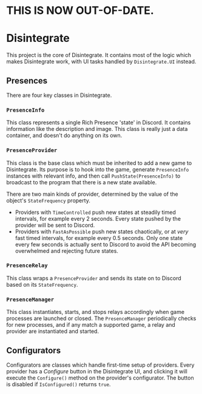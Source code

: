 ﻿# THIS IS NOW OUT-OF-DATE.

# Disintegrate
This project is the core of Disintegrate. It contains most of the logic which
makes Disintegrate work, with UI tasks handled by `Disintegrate.UI` instead.

## Presences
There are four key classes in Disintegrate.

### `PresenceInfo`
This class represents a single Rich Presence 'state' in Discord. It contains
information like the description and image. This class is really just a data
container, and doesn't do anything on its own.

### `PresenceProvider`
This class is the base class which must be inherited to add a new game to
Disintegrate. Its purpose is to hook into the game, generate `PresenceInfo`
instances with relevant info, and then call `PushState(PresenceInfo)` to
broadcast to the program that there is a new state available.

There are two main kinds of provider, determined by the value of the object's `StateFrequency` property.

  - Providers with `TimeControlled` push new states at steadily timed
    intervals, for example every 2 seconds. Every state pushed by the provider
    will be sent to Discord.
  - Providers with `FastAsPossible` push new states chaotically, or at *very*
    fast timed intervals, for example every 0.5 seconds. Only one state every
    few seconds is actually sent to Discord to avoid the API becoming 
    overwhelmed and rejecting future states.

### `PresenceRelay`
This class wraps a `PresenceProvider` and sends its state on to Discord based
on its `StateFrequency`.

### `PresenceManager`
This class instantiates, starts, and stops relays accordingly when game
processes are launched or closed. The `PresenceManager` periodically checks
for new processes, and if any match a supported game, a relay and provider
are instantiated and started.

## Configurators
Configurators are classes which handle first-time setup of providers. Every
provider has a *Configure* button in the Disintegrate UI, and clicking it will
execute the `Configure()` method on the provider's configurator. The button is
disabled if `IsConfigured()` returns `true`.